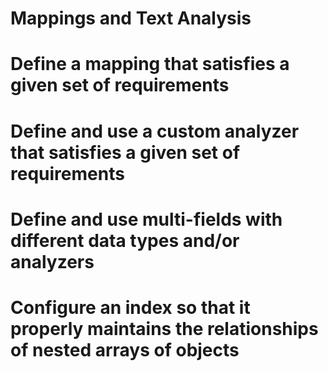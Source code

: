 # Mappings and Text Analysis

#  Define a mapping that satisfies a given set of requirements


#  Define and use a custom analyzer that satisfies a given set of requirements


# Define and use multi-fields with different data types and/or analyzers


# Configure an index so that it properly maintains the relationships of nested arrays of objects



